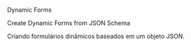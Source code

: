 Dynamic Forms

Create Dynamic Forms from JSON Schema

Criando formulários dinâmicos baseados em um objeto JSON.